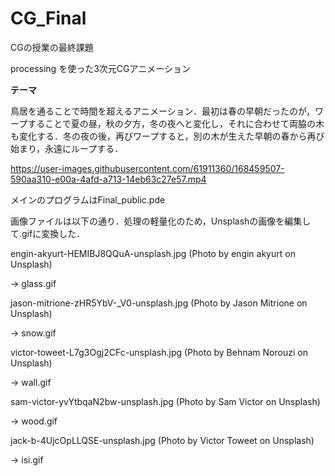 ﻿# CG_Final

CGの授業の最終課題

processing を使った3次元CGアニメーション

**テーマ**

鳥居を通ることで時間を超えるアニメーション．最初は春の早朝だったのが，ワープすることで夏の昼，秋の夕方，冬の夜へと変化し，それに合わせて両脇の木も変化する．冬の夜の後，再びワープすると，別の木が生えた早朝の春から再び始まり，永遠にループする．


https://user-images.githubusercontent.com/61911360/168459507-590aa310-e00a-4afd-a713-14eb63c27e57.mp4


メインのプログラムはFinal_public.pde

画像ファイルは以下の通り．処理の軽量化のため，Unsplashの画像を編集して.gifに変換した．

engin-akyurt-HEMIBJ8QQuA-unsplash.jpg (Photo by engin akyurt on Unsplash)

-> glass.gif


jason-mitrione-zHR5YbV-_V0-unsplash.jpg (Photo by Jason Mitrione on Unsplash)

-> snow.gif

victor-toweet-L7g3Ogj2CFc-unsplash.jpg (Photo by Behnam Norouzi on Unsplash)

-> wall.gif


sam-victor-yvYtbqaN2bw-unsplash.jpg (Photo by Sam Victor on Unsplash)

-> wood.gif


jack-b-4UjcOpLLQSE-unsplash.jpg (Photo by Victor Toweet on Unsplash)

-> isi.gif
